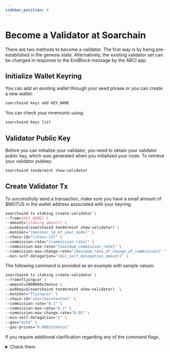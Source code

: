 ```yaml
---
sidebar_position: 4
---
```


# Become a Validator at Soarchain

There are two methods to become a validator. The first way is by being pre-established in the genesis state. Alternatively, the existing validator set can be changed in response to the EndBlock message by the ABCI app.

## Initialize Wallet Keyring

You can add an existing wallet through your seed phrase or you can create a new wallet:

```sh
soarchaind keys add KEY_NAME
```

You can check your mnemonic using:

```sh
soarchaind keys list
```
## Validator Public Key

Before you can initialize your validator, you need to obtain your validator public key, which was generated when you initialized your node. To retrieve your validator pubkey:

```sh
soarchaind tendermint show-validator
```

## Create Validator Tx

To successfully send a transaction, make sure you have a small amount of $MOTUS in the wallet address associated with your keyring.

```sh
soarchaind tx staking create-validator \
--from=[KEY_NAME] \
--amount=[staking_amount] \
--pubkey=$(soarchaind tendermint show-validator) \
--moniker="[moniker_id_of_your_node]" \
--chain-id="[chain-id]" \
--commission-rate="[commission_rate]" \
--commission-max-rate="[maximum_commission_rate]" \
--commission-max-change-rate="[maximum_rate_of_change_of_commission]" \
--min-self-delegation="[min_self_delegation_amount]" \
```

The following command is provided as an example with sample values:

```sh
soarchaind tx staking create-validator \
--from=flyingcar \
--amount=2000000utmotus \
--pubkey=$(soarchaind tendermint show-validator)  \
--moniker="flyingcar" \
--chain-id="soarchaintestnet" \
--commission-rate="0.1" \
--commission-max-rate="0.2" \
--commission-max-change-rate="0.05" \
--min-self-delegation="1" \
--gas="auto" \
--gas-prices="0.0001utmotus"

```
If you require additional clarification regarding any of the command flags,
<details>
  <summary>Check them</summary>
  <div>

> - the from flag is the KEY_NAME you created when initializing the key on your keyring
> - the amount flag is the amount you will place in your own validator in $MOTUS (in the example, 500000000motus is 500motus(basically delete 6 zero))
> -  the pubkey is the validator public key found earlier
> -  the moniker is a human readable name you choose for your validator
> -  the chain-id is whatever chain-id you are working with (in the soarchain testnet case it is soarchaintestnet)
> -  the commission-rate is the rate you will charge your delegates (in the example above, 10 percent)
> -  the commission-max-rate is the most you are allowed to charge your delegates (in the example above, 20 percent)
> -  the commission-max-change-rate is how much you can increase your commission rate in a 24 hour period (in the example above, 5 percent per day until   reaching the max rate)
> -  the min-self-delegation is the lowest amount of personal funds the validator is required to have in their own validator to stay bonded (in the example above, 500motus)
> - the gas-prices is the amount of gas used to send this create-validator transaction

  </div>
</details>